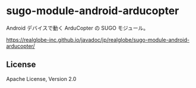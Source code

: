 # sugo-module-android-arducopter

Android デバイスで動く ArduCopter の SUGO モジュール。

https://realglobe-inc.github.io/javadoc/jp/realglobe/sugo-module-android-arducopter/


## License

Apache License, Version 2.0
